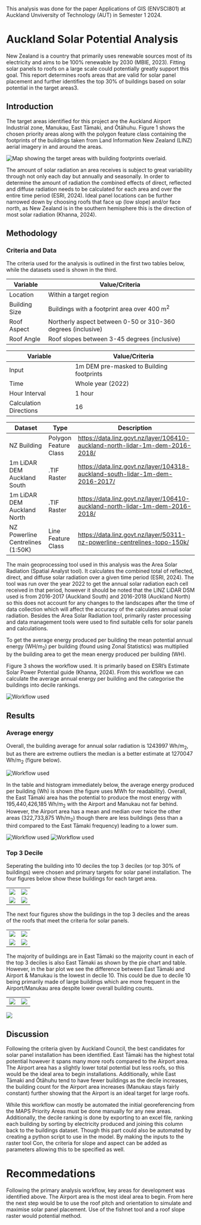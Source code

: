 This analysis was done for the paper Applications of GIS (ENVSCI801) at Auckland Unviversity of Technology (AUT) in Semester 1 2024.
# Auckland Solar Potential Analysis
New Zealand is a country that primarily uses renewable sources most of its electricity and aims to be 100% renewable by 2030 (MBIE, 2023). Fitting solar panels to roofs on a large scale could potentially greatly support this goal. This report determines roofs areas that are valid for solar panel placement and further identifies the top 30% of buildings based on solar potential in the target areas3.

## Introduction
The target areas identified for this project are the Auckland Airport Industrial zone, Manukau, East Tāmaki, and Ōtāhuhu. Figure 1 shows the chosen priority areas along with the polygon feature class containing the footprints of the buildings taken from Land Information New Zealand (LINZ) aerial imagery in and around the areas.

![Map showing the target areas with building footprints overlaid.](figures-report/priorityareas-nbkgd.png)

The amount of solar radiation an area receives is subject to great variability through not only each day but annually and seasonally. In order to determine the amount of radiation the combined effects of direct, reflected and diffuse radiation needs to be calculated for each area and over the entire time period (ESRI, 2024). Ideal panel locations can be further narrowed down by choosing roofs that face up (low slope) and/or face north, as New Zealand is in the southern hemisphere this is the direction of most solar radiation (Khanna, 2024).

## Methodology
### Criteria and Data
The criteria used for the analysis is outlined in the first two tables below, while the datasets used is shown in the third.

| Variable | Value/Criteria |
|---|---|
| Location | Within a target region |
| Building Size | Buildings with a footprint area over 400 m<sup>2</sup> |
| Roof Aspect | Northerly aspect between 0-50 or 310-360 degrees (inclusive) |
| Roof Angle | Roof slopes between 3-45 degrees (inclusive) |

| Variable | Value/Criteria |
|---|---|
| Input | 1m DEM pre-masked to Building footprints |
| Time | Whole year (2022) |
| Hour Interval | 1 hour |
| Calculation Directions | 16 |

| Dataset | Type | Description |
|---|---|---|
| NZ Building | Polygon Feature Class | https://data.linz.govt.nz/layer/106410-auckland-north-lidar-1m-dem-2016-2018/ |
| 1m LiDAR DEM Auckland South | .TIF Raster | https://data.linz.govt.nz/layer/104318-auckland-south-lidar-1m-dem-2016-2017/ |
| 1m LiDAR DEM Auckland North | .TIF Raster | https://data.linz.govt.nz/layer/106410-auckland-north-lidar-1m-dem-2016-2018/ |
| NZ Powerline Centrelines (1:50K) | Line Feature Class | https://data.linz.govt.nz/layer/50311-nz-powerline-centrelines-topo-150k/ |

The main geoprocessing tool used in this analysis was the Area Solar Radiation (Spatial Analyst tool). It calculates the combined total of reflected, direct, and diffuse solar radiation over a given time period (ESRI, 2024). The tool was run over the year 2022 to get the annual solar radiation each cell received in that period, however it should be noted that the LINZ LiDAR DSM used is from 2016-2017 (Auckland South) and 2016-2018 (Auckland North) so this does not account for any changes to the landscapes after the time of data collection which will affect the accuracy of the calculates annual solar radiation. Besides the Area Solar Radiation tool, primarily raster processing and data management tools were used to find suitable cells for solar panels and calculations. 

To get the average energy produced per building the mean potential annual energy (WH/m<sub>2</sub>) per building (found using Zonal Statistics) was multiplied by the building area to get the mean energy produced per building (WH).

Figure 3 shows the workflow used. It is primarily based on ESRI’s Estimate Solar Power Potential guide (Khanna, 2024). From this workflow we can calculate the average annual energy per building and the categorise the buildings into decile rankings.

![Workflow used](figures-report/PrimaryAnalysis-github.png)

## Results
### Average energy
Overall, the building average for annual solar radiation is 1243997 Wh/m<sub>2</sub>, but as there are extreme outliers the median is a better estimate at 1270047 Wh/m<sub>2</sub> (figure below).

![Workflow used](figures-report/mean_SR_distribution_all.png)

In the table and histogram immediately below, the average energy produced per building (Wh) is shown (the figure uses MWh for readability). Overall, the East Tāmaki area has the potential to produce the most energy with 195,440,426,185 Wh/m<sub>2</sub> with the Airport and Manukau not far behind. However, the Airport area has a mean and median over twice the other areas (322,733,875 Wh/m<sub>2</sub>) though there are less buildings (less than a third compared to the East Tāmaki frequency) leading to a lower sum.

![Workflow used](figures-report/Elec_Prod_summary.png)
![Workflow used](figures-report/avg_solenergypotentialMAPS.png)

### Top 3 Decile
Seperating the building into 10 deciles the top 3 deciles (or top 30% of buildings) were chosen and primary targets for solar panel installation. The four figures below show these buildings for each target area.

|  |  |
|---|---|
| ![](figures-report/Top3_Airport.png) | ![](figures-report/Top3_East_Tāmaki.png) |
| ![](figures-report/Top3_Manukau.png) | ![](figures-report/Top3_Ōtāhuhu.png) |
  
The next four figures show the buildings in the top 3 deciles and the areas of the roofs that meet the criteria for solar panels.

|  |  |
|---|---|
| ![](figures-report/Top3_Panel_Areas_Airport_new_clipped.png) | ![](figures-report/Top3_Panel_Areas_East_Tāmaki_new_clipped.png) |
| ![](figures-report/Top3_Panel_Areas_Manukau_new_clipped.png) | ![](figures-report/Top3_Panel_Areas_Ōtāhuhu_new_clipped.png) |

The majority of buildings are in East Tāmaki so the majority count in each of the top 3 deciles is also East Tāmaki as shown by the pie chart and table. However, in the bar plot we see the difference between East Tāmaki and Airport & Manukau is the lowest in decile 10. This could be due to decile 10 being primarily made of large buildings which are more frequent in the Airport/Manukau area despite lower overall building counts.

|  |  |
|---|---|
| ![](figures-report/building_count_top_30.png) | ![](figures-report/decilesummary.png) |

![](figures-report/DistributionoftopbuildingsinMAPS.png)

## Discussion
Following the criteria given by Auckland Council, the best candidates for solar panel installation has been identified. East Tāmaki has the highest total potential however it spans many more roofs compared to the Airport area. The Airport area has a slightly lower total potential but less roofs, so this would be the ideal area to begin installations. Additionally, while East Tāmaki and Ōtāhuhu tend to have fewer buildings as the decile increases, the building count for the Airport area increases (Manukau stays fairly constant) further showing that the Airport is an ideal target for large roofs.

While this workflow can mostly be automated the initial georeferencing from the MAPS Priority Areas must be done manually for any new areas. Additionally, the decile ranking is done by exporting to an excel file, ranking each building by sorting by electricity produced and joining this column back to the buildings dataset. Though this part could also be automated by creating a python script to use in the model. By making the inputs to the raster tool Con, the criteria for slope and aspect can be added as parameters allowing this to be specified as well.

# Recommedations
Following the primary analysis workflow, key areas for development was identified above. The Airport area is the most ideal area to begin. From here the next step would be to use the roof pitch and orientation to simulate and maximise solar panel placement. Use of the fishnet tool and a roof slope raster would potential method.
